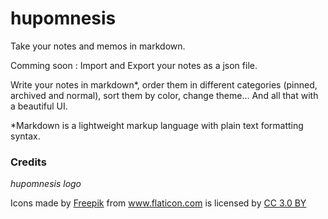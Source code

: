 # hupomnesis

Take your notes and memos in markdown.

Comming soon : Import and Export your notes as a json file.


Write your notes in markdown*, order them in different categories (pinned, archived and normal), sort them by color, change theme... And all that with a beautiful UI.

*Markdown is a lightweight markup language with plain text formatting syntax.

### Credits
_hupomnesis logo_
<div>Icons made by <a href="https://www.freepik.com/" title="Freepik">Freepik</a> from <a href="https://www.flaticon.com/" 			    title="Flaticon">www.flaticon.com</a> is licensed by <a href="http://creativecommons.org/licenses/by/3.0/" 			    title="Creative Commons BY 3.0" target="_blank">CC 3.0 BY</a></div>

